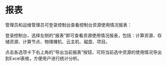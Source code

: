 # 报表

管理员和运维管理员可登录控制台查看控制台资源使用情况报表：

登录控制台，选择左侧的“报表”即可查看资源使用情况报表，包括：计算资源、存储资源、计算节点、物理裸机、云主机、磁盘、项目。

点击各选项卡下右上角的“导出当前报表”按钮，可将当前选中资源的使用情况导出到Excel表格，方便用户进行统计分析。